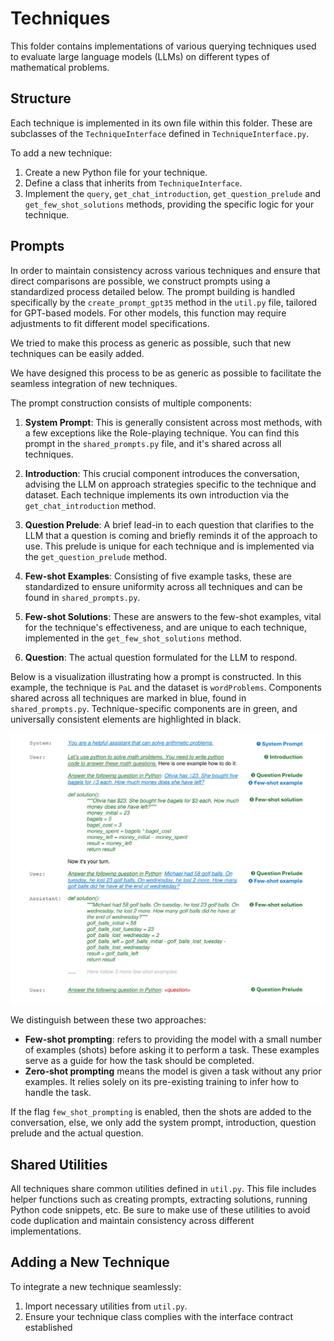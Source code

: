 # Techniques

This folder contains implementations of various querying techniques used to evaluate large language models (LLMs) on different types of mathematical problems.

## Structure

Each technique is implemented in its own file within this folder. These are subclasses of the `TechniqueInterface` defined in `TechniqueInterface.py`.

To add a new technique:

1. Create a new Python file for your technique.
2. Define a class that inherits from `TechniqueInterface`.
3. Implement the `query`, `get_chat_introduction`, `get_question_prelude` and `get_few_shot_solutions` methods, providing the specific logic for your technique.

## Prompts

In order to maintain consistency across various techniques and ensure that direct comparisons are possible, we construct prompts using a standardized process detailed below. The prompt building is handled specifically by the `create_prompt_gpt35` method in the `util.py` file, tailored for GPT-based models. For other models, this function may require adjustments to fit different model specifications.

We tried to make this process as generic as possible, such that new techniques can be easily added.

We have designed this process to be as generic as possible to facilitate the seamless integration of new techniques.

The prompt construction consists of multiple components:

1. **System Prompt**: This is generally consistent across most methods, with a few exceptions like the Role-playing technique. You can find this prompt in the `shared_prompts.py` file, and it's shared across all techniques.

2. **Introduction**: This crucial component introduces the conversation, advising the LLM on approach strategies specific to the technique and dataset. Each technique implements its own introduction via the `get_chat_introduction` method.

3. **Question Prelude**: A brief lead-in to each question that clarifies to the LLM that a question is coming and briefly reminds it of the approach to use. This prelude is unique for each technique and is implemented via the `get_question_prelude` method.

4. **Few-shot Examples**: Consisting of five example tasks, these are standardized to ensure uniformity across all techniques and can be found in `shared_prompts.py`.

5. **Few-shot Solutions**: These are answers to the few-shot examples, vital for the technique's effectiveness, and are unique to each technique, implemented in the `get_few_shot_solutions` method.

6. **Question**: The actual question formulated for the LLM to respond.

Below is a visualization illustrating how a prompt is constructed. In this example, the technique is `PaL` and the dataset is `wordProblems`. Components shared across all techniques are marked in blue, found in `shared_prompts.py`. Technique-specific components are in green, and universally consistent elements are highlighted in black.

![Prompt building visualization](../assets/build_prompts_visualization.png)

We distinguish between these two approaches:

- **Few-shot prompting**: refers to providing the model with a small number of examples (shots) before asking it to perform a task. These examples serve as a guide for how the task should be completed.
- **Zero-shot prompting** means the model is given a task without any prior examples. It relies solely on its pre-existing training to infer how to handle the task.

If the flag `few_shot_prompting` is enabled, then the shots are added to the conversation, else, we only add the system prompt, introduction, question prelude and the actual question.

## Shared Utilities

All techniques share common utilities defined in `util.py`. This file includes helper functions such as creating prompts, extracting solutions, running Python code snippets, etc. Be sure to make use of these utilities to avoid code duplication and maintain consistency across different implementations.

## Adding a New Technique

To integrate a new technique seamlessly:

1. Import necessary utilities from `util.py`.
2. Ensure your technique class complies with the interface contract established
